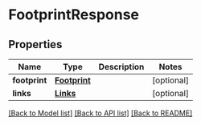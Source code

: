 # FootprintResponse

## Properties
Name | Type | Description | Notes
------------ | ------------- | ------------- | -------------
**footprint** | [**Footprint**](Footprint.md) |  | [optional] 
**links** | [**Links**](Links.md) |  | [optional] 

[[Back to Model list]](../README.md#documentation-for-models) [[Back to API list]](../README.md#documentation-for-api-endpoints) [[Back to README]](../README.md)


